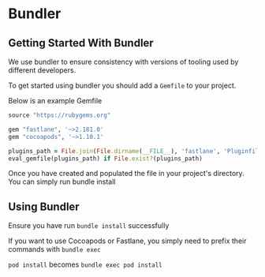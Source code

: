 # Bundler

## Getting Started With Bundler

We use bundler to ensure consistency with versions of tooling used by different developers.

To get started using bundler you should add a `Gemfile` to your project.

Below is an example Gemfile

```ruby
source "https://rubygems.org"

gem "fastlane", '~>2.181.0'
gem "cocoapods", '~>1.10.1'

plugins_path = File.join(File.dirname(__FILE__), 'fastlane', 'Pluginfile')
eval_gemfile(plugins_path) if File.exist?(plugins_path)
```

Once you have created and populated the file in your project's directory. You can simply run bundle install

## Using Bundler

Ensure you have run `bundle install` successfully

If you want to use Cocoapods or Fastlane, you simply need to prefix their commands with `bundle exec`

`pod install` becomes `bundle exec pod install`
